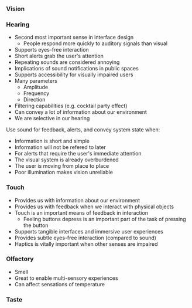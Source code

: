 ### Vision


### Hearing
- Second most important sense in interface design
	- People respond more quickly to auditory signals than visual
- Supports eyes-free interaction
- Short alerts grab the user's attention
- Repeating sounds are considered annoying
- Implications of sound notifications in public spaces
- Supports accessibility for visually impaired users
- Many parameters
	- Amplitude
	- Frequency
	- Direction
- Filtering capabilities (e.g. cocktail party effect)
- Can convey a lot of information about our environment
- We are selective in our hearing

Use sound for feedback, alerts, and convey system state when:
- Information is short and simple
- Information will not be refered to later
- For alerts that require the user's immediate attention
- The visual system is already overburdened
- The user is moving from place to place
- Poor illumination makes vision unreliable
### Touch
- Provides us with information about our environment
- Provides us with feedback when we interact with physical objects
- Touch is an important means of feedback in interaction
	- Feeling buttons depress is an important part of the task of pressing the button
- Supports tangible interfaces and immersive user experiences
- Provides subtle eyes-free interaction (compared to sound)
- Haptics is vitally important when other senses are impaired

### Olfactory
- Smell
- Great to enable multi-sensory experiences
- Can affect sensations of temperature

### Taste
